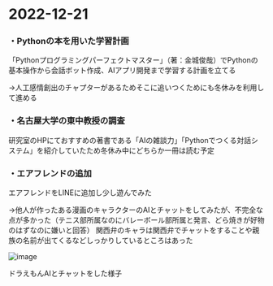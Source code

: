 # 2022-12-21
### ・Pythonの本を用いた学習計画
「Pythonプログラミングパーフェクトマスター」（著：金城俊哉）でPythonの基本操作から会話ボット作成、AIアプリ開発まで学習する計画を立てる

 →人工感情創出のチャプターがあるためそこに追いつくためにも冬休みを利用して進める

### ・名古屋大学の東中教授の調査
 研究室のHPにておすすめの著書である「AIの雑談力」「Pythonでつくる対話システム」を紹介していたため冬休み中にどちらか一冊は読む予定

### ・エアフレンドの追加
 エアフレンドをLINEに追加し少し遊んでみた
 
 →他人が作ったある漫画のキャラクターのAIとチャットをしてみたが、不完全な点が多かった（テニス部所属なのにバレーボール部所属と発言、どら焼きが好物のはずなのに嫌いと回答）
  関西弁のキャラは関西弁でチャットをすることや親族の名前が出てくるなどしっかりしているところはあった
  
![image](https://user-images.githubusercontent.com/109527837/208806240-60b17f29-49fd-4cb9-8e27-89e5ffc598cb.png)

ドラえもんAIとチャットをした様子
